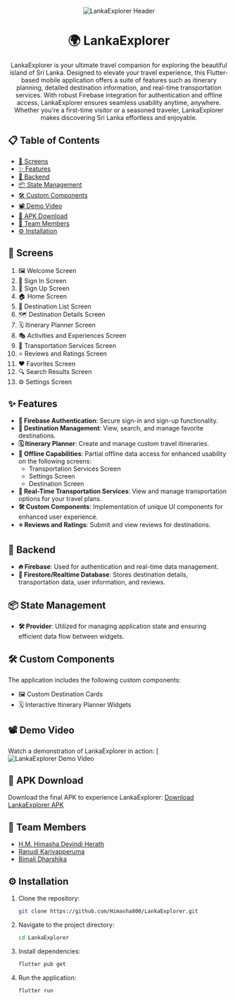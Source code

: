 <div align="center">

![LankaExplorer Header](https://github.com/user-attachments/assets/db7f48a1-44bc-4c5c-aa84-78db6c7720b5)

# 🌍 LankaExplorer

LankaExplorer is your ultimate travel companion for exploring the beautiful island of Sri Lanka. Designed to elevate your travel experience, this Flutter-based mobile application offers a suite of features such as itinerary planning, detailed destination information, and real-time transportation services. With robust Firebase integration for authentication and offline access, LankaExplorer ensures seamless usability anytime, anywhere. Whether you're a first-time visitor or a seasoned traveler, LankaExplorer makes discovering Sri Lanka effortless and enjoyable.

</div>


## 📋 Table of Contents
- [📱 Screens](#screens)
- [✨ Features](#features)
- [🔗 Backend](#backend)
- [📦 State Management](#state-management)
- [🛠️ Custom Components](#custom-components)
- [📽️ Demo Video](#demo-video)
- [📂 APK Download](#apk-download)
- [👥 Team Members](#team-members)
- [⚙️ Installation](#installation)

## 📱 Screens
1. 🖼️ Welcome Screen
2. 🔐 Sign In Screen
3. 📝 Sign Up Screen
4. 🏠 Home Screen
5. 📍 Destination List Screen
6. 🗺️ Destination Details Screen
7. 🗓️ Itinerary Planner Screen
8. 🎭 Activities and Experiences Screen
9. 🚗 Transportation Services Screen
10. ⭐ Reviews and Ratings Screen
11. ❤️ Favorites Screen
12. 🔍 Search Results Screen
13. ⚙️ Settings Screen

## ✨ Features
- **🔑 Firebase Authentication**: Secure sign-in and sign-up functionality.
- **📍 Destination Management**: View, search, and manage favorite destinations.
- **🗓️ Itinerary Planner**: Create and manage custom travel itineraries.
- **📶 Offline Capabilities**: Partial offline data access for enhanced usability on the following screens:
  - Transportation Services Screen
  - Settings Screen
  - Destination Screen
- **🚗 Real-Time Transportation Services**: View and manage transportation options for your travel plans.
- **🛠️ Custom Components**: Implementation of unique UI components for enhanced user experience.
- **⭐ Reviews and Ratings**: Submit and view reviews for destinations.

## 🔗 Backend
- **🔥 Firebase**: Used for authentication and real-time data management.
- **📂 Firestore/Realtime Database**: Stores destination details, transportation data, user information, and reviews.

## 📦 State Management
- **🛠️ Provider**: Utilized for managing application state and ensuring efficient data flow between widgets.

## 🛠️ Custom Components
The application includes the following custom components:
- 🖼️ Custom Destination Cards
- 🗓️ Interactive Itinerary Planner Widgets

## 📽️ Demo Video
Watch a demonstration of LankaExplorer in action:
[![LankaExplorer Demo Video](https://github.com/user-attachments/assets/cc79059d-18d8-415d-bd07-4b832ba44209)

## 📂 APK Download
Download the final APK to experience LankaExplorer:
[Download LankaExplorer APK](https://drive.google.com/file/d/1ZbWkWizzed9NRCAcU8JDN-rcjNjNkC3u/view?usp=sharing)

## 👥 Team Members
- [H.M. Himasha Devindi Herath ](https://github.com/Himasha800)
- [Ranudi Kariyapperuma](https://github.com/Ranudi-Kariyapperuma)
- [Bimali Dharshika](https://github.com/Bimali31)

## ⚙️ Installation
1. Clone the repository:
   ```bash
   git clone https://github.com/Himasha800/LankaExplorer.git
   ```
2. Navigate to the project directory:
   ```bash
   cd LankaExplorer
   ```
3. Install dependencies:
   ```bash
   flutter pub get
   ```
4. Run the application:
   ```bash
   flutter run
   ```
